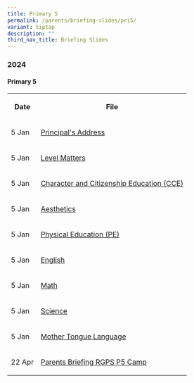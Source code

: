 ```yaml
---
title: Primary 5
permalink: /parents/briefing-slides/pri5/
variant: tiptap
description: ""
third_nav_title: Briefing Slides
---
```

<h3><strong>2024</strong></h3>
<h4><strong>Primary 5</strong></h4>
<table>
<tbody>
<tr>
<th rowspan="1" colspan="1">
<p>Date</p>
</th>
<th rowspan="1" colspan="1">
<p>File</p>
</th>
</tr>
<tr>
<td rowspan="1" colspan="1">
<p>5 Jan</p>
</td>
<td rowspan="1" colspan="1">
<p><a href="/files/Briefing Slides 2024/P5/P5_PTM_Jan_2024_P_s_Address.pdf" rel="noopener noreferrer nofollow" target="_blank">Principal's Address</a>
</p>
</td>
</tr>
<tr>
<td rowspan="1" colspan="1">
<p>5 Jan</p>
</td>
<td rowspan="1" colspan="1">
<p><a href="/files/Briefing Slides 2024/P5/P5_PTM_Jan_2024_Level_Matters.pdf" rel="noopener noreferrer nofollow" target="_blank">Level Matters</a>
</p>
</td>
</tr>
<tr>
<td rowspan="1" colspan="1">
<p>5 Jan</p>
</td>
<td rowspan="1" colspan="1">
<p><a href="/files/Briefing Slides 2024/P5/P5_PTM_Jan_2024_CCE_Sharing.pdf" rel="noopener noreferrer nofollow" target="_blank">Character and Citizenship Education (CCE)</a>
</p>
</td>
</tr>
<tr>
<td rowspan="1" colspan="1">
<p>5 Jan</p>
</td>
<td rowspan="1" colspan="1">
<p><a href="/files/Briefing Slides 2024/P5/P5_PTM__Jan_2024_Aesthetics.pdf" rel="noopener noreferrer nofollow" target="_blank">Aesthetics</a>
</p>
</td>
</tr>
<tr>
<td rowspan="1" colspan="1">
<p>5 Jan</p>
</td>
<td rowspan="1" colspan="1">
<p><a href="/files/Briefing Slides 2024/P5/P5_PTM_Jan_2024_PE.pdf" rel="noopener noreferrer nofollow" target="_blank">Physical Education (PE)</a>
</p>
</td>
</tr>
<tr>
<td rowspan="1" colspan="1">
<p>5 Jan</p>
</td>
<td rowspan="1" colspan="1">
<p><a href="/files/Briefing Slides 2024/P5/P5_PTM_JAN_2024_EL.pdf" rel="noopener noreferrer nofollow" target="_blank">English</a>
</p>
</td>
</tr>
<tr>
<td rowspan="1" colspan="1">
<p>5 Jan</p>
</td>
<td rowspan="1" colspan="1">
<p><a href="/files/Briefing Slides 2024/P5/P5_PTM_Jan_2024_Math.pdf" rel="noopener noreferrer nofollow" target="_blank">Math</a>
</p>
</td>
</tr>
<tr>
<td rowspan="1" colspan="1">
<p>5 Jan</p>
</td>
<td rowspan="1" colspan="1">
<p><a href="/files/Briefing Slides 2024/P5/P5_PTM_Jan_2024_Science.pdf" rel="noopener noreferrer nofollow" target="_blank">Science</a>
</p>
</td>
</tr>
<tr>
<td rowspan="1" colspan="1">
<p>5 Jan</p>
</td>
<td rowspan="1" colspan="1">
<p><a href="/files/Briefing Slides 2024/P5/P5_PTM_Jan_2024_MTL.pdf" rel="noopener noreferrer nofollow" target="_blank">Mother Tongue Language</a>
</p>
</td>
</tr>
<tr>
<td rowspan="1" colspan="1">
<p>22 Apr</p>
</td>
<td rowspan="1" colspan="1">
<p><a href="/files/Briefing Slides 2024/P5/Parents_Briefing_RGPS_P5_2024_v1.pdf" rel="noopener noreferrer nofollow" target="_blank">Parents Briefing RGPS P5 Camp</a>
</p>
</td>
</tr>
</tbody>
</table>
<p></p>